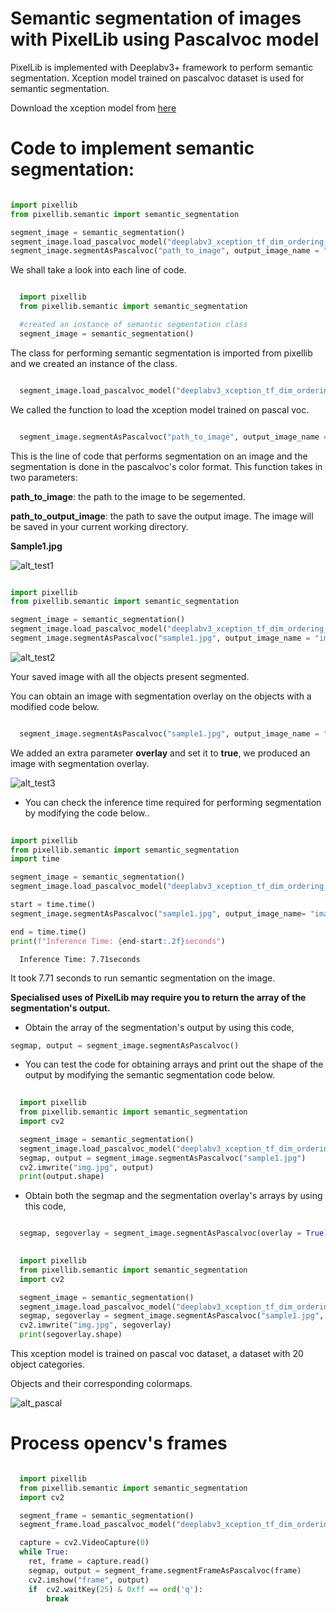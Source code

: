 # Semantic segmentation of images with PixelLib using Pascalvoc model

PixelLib is implemented with Deeplabv3+ framework to perform semantic segmentation. Xception model trained on pascalvoc dataset is used for semantic segmentation.

Download the xception model from [here](https://github.com/ayoolaolafenwa/PixelLib/releases/download/1.1/deeplabv3_xception_tf_dim_ordering_tf_kernels.h5>)

# Code to implement semantic segmentation:

```python

import pixellib
from pixellib.semantic import semantic_segmentation

segment_image = semantic_segmentation()
segment_image.load_pascalvoc_model("deeplabv3_xception_tf_dim_ordering_tf_kernels.h5") 
segment_image.segmentAsPascalvoc("path_to_image", output_image_name = "path_to_output_image")
```

We shall take a look into each line of code.


```python

  import pixellib
  from pixellib.semantic import semantic_segmentation

  #created an instance of semantic segmentation class
  segment_image = semantic_segmentation()

```
The class for performing semantic segmentation is imported from pixellib and we created an instance of the class.

```python

  segment_image.load_pascalvoc_model("deeplabv3_xception_tf_dim_ordering_tf_kernels.h5") 
```

We called the function to load the xception model trained on pascal voc. 

```python

  segment_image.segmentAsPascalvoc("path_to_image", output_image_name = "path_to_output_image")
```

This is the line of code that performs segmentation on an image and the segmentation is done in the pascalvoc's color format. This function takes in two parameters:

  **path_to_image**: the path to the image to be segemented.

  **path_to_output_image**: the path to save the output image. The image will be saved in your current working directory.

**Sample1.jpg**  

![alt_test1](Images/test.jpg)


```python

import pixellib
from pixellib.semantic import semantic_segmentation

segment_image = semantic_segmentation()
segment_image.load_pascalvoc_model("deeplabv3_xception_tf_dim_ordering_tf_kernels.h5") 
segment_image.segmentAsPascalvoc("sample1.jpg", output_image_name = "image_new.jpg")
```
![alt_test2](Images/test2.jpg)


Your saved image with all the objects present segmented.

You can obtain an image with segmentation overlay on the objects with a modified code below.

```python

  segment_image.segmentAsPascalvoc("sample1.jpg", output_image_name = "image_new.jpg", overlay = True)
```
We added an extra parameter **overlay** and set it to **true**, we produced an image with segmentation overlay.

![alt_test3](Images/test3.jpg)


* You can check the inference time required for performing segmentation by modifying the code below..

```python
  
import pixellib
from pixellib.semantic import semantic_segmentation
import time

segment_image = semantic_segmentation()
segment_image.load_pascalvoc_model("deeplabv3_xception_tf_dim_ordering_tf_kernels.h5")

start = time.time()
segment_image.segmentAsPascalvoc("sample1.jpg", output_image_name= "image_new.jpg")

end = time.time()
print(f"Inference Time: {end-start:.2f}seconds")

``` 
```
  Inference Time: 7.71seconds
``` 


It took 7.71 seconds to run semantic segmentation on the image.

**Specialised uses of PixelLib may require you to return the array of the segmentation's output.**

* Obtain the array of the segmentation's output by using this code, 

```python
segmap, output = segment_image.segmentAsPascalvoc()
```
* You can test the code for obtaining arrays and print out the shape of the output by modifying the semantic segmentation code below.

```python
  
  import pixellib
  from pixellib.semantic import semantic_segmentation
  import cv2

  segment_image = semantic_segmentation()
  segment_image.load_pascalvoc_model("deeplabv3_xception_tf_dim_ordering_tf_kernels.h5")
  segmap, output = segment_image.segmentAsPascalvoc("sample1.jpg")
  cv2.imwrite("img.jpg", output)
  print(output.shape)
```
* Obtain both the segmap and the segmentation overlay's arrays by using this code,

```python

  segmap, segoverlay = segment_image.segmentAsPascalvoc(overlay = True)

```
```python
  
  import pixellib
  from pixellib.semantic import semantic_segmentation
  import cv2

  segment_image = semantic_segmentation()
  segment_image.load_pascalvoc_model("deeplabv3_xception_tf_dim_ordering_tf_kernels.h5")
  segmap, segoverlay = segment_image.segmentAsPascalvoc("sample1.jpg", overlay= True)
  cv2.imwrite("img.jpg", segoverlay)
  print(segoverlay.shape)
```
This xception model is trained on pascal voc dataset, a dataset with 20 object categories.

Objects and their corresponding colormaps.


![alt_pascal](Images/pascal.png)


# Process opencv's frames 

```python

  import pixellib
  from pixellib.semantic import semantic_segmentation
  import cv2

  segment_frame = semantic_segmentation()
  segment_frame.load_pascalvoc_model("deeplabv3_xception_tf_dim_ordering_tf_kernels.h5")

  capture = cv2.VideoCapture(0)
  while True:
    ret, frame = capture.read()
    segmap, output = segment_frame.segmentFrameAsPascalvoc(frame)
    cv2.imshow("frame", output)
    if  cv2.waitKey(25) & 0xff == ord('q'):
        break

``` 


